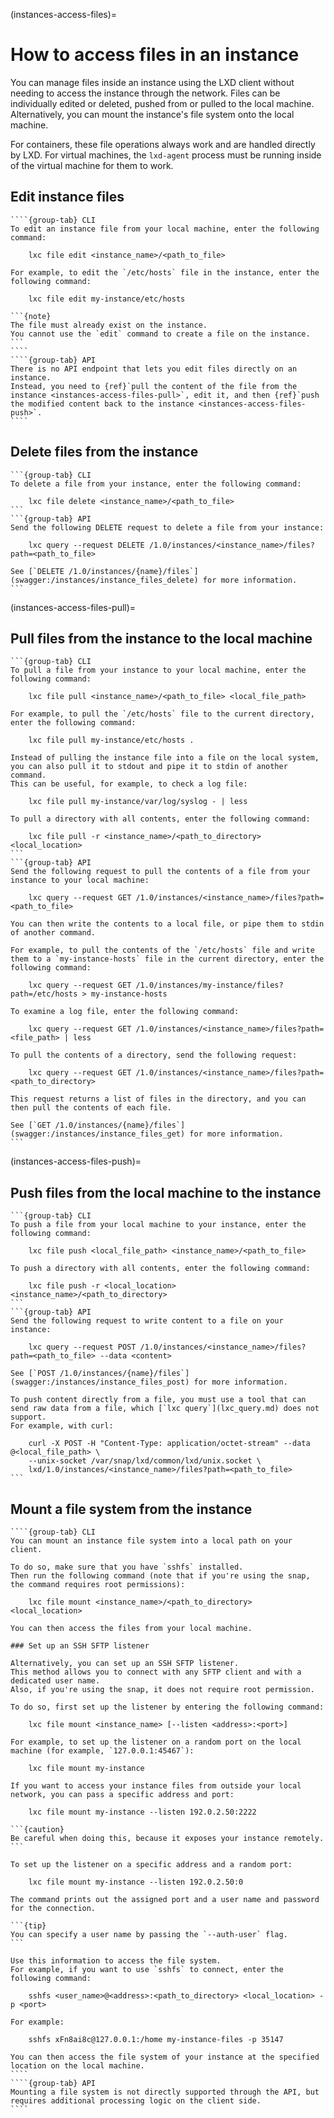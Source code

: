 (instances-access-files)=
# How to access files in an instance

You can manage files inside an instance using the LXD client without needing to access the instance through the network.
Files can be individually edited or deleted, pushed from or pulled to the local machine.
Alternatively, you can mount the instance's file system onto the local machine.

For containers, these file operations always work and are handled directly by LXD.
For virtual machines, the `lxd-agent` process must be running inside of the virtual machine for them to work.

## Edit instance files

`````{tabs}
````{group-tab} CLI
To edit an instance file from your local machine, enter the following command:

    lxc file edit <instance_name>/<path_to_file>

For example, to edit the `/etc/hosts` file in the instance, enter the following command:

    lxc file edit my-instance/etc/hosts

```{note}
The file must already exist on the instance.
You cannot use the `edit` command to create a file on the instance.
```
````
````{group-tab} API
There is no API endpoint that lets you edit files directly on an instance.
Instead, you need to {ref}`pull the content of the file from the instance <instances-access-files-pull>`, edit it, and then {ref}`push the modified content back to the instance <instances-access-files-push>`.
````
`````

## Delete files from the instance

````{tabs}
```{group-tab} CLI
To delete a file from your instance, enter the following command:

    lxc file delete <instance_name>/<path_to_file>
```
```{group-tab} API
Send the following DELETE request to delete a file from your instance:

    lxc query --request DELETE /1.0/instances/<instance_name>/files?path=<path_to_file>

See [`DELETE /1.0/instances/{name}/files`](swagger:/instances/instance_files_delete) for more information.
```
````

(instances-access-files-pull)=
## Pull files from the instance to the local machine

````{tabs}
```{group-tab} CLI
To pull a file from your instance to your local machine, enter the following command:

    lxc file pull <instance_name>/<path_to_file> <local_file_path>

For example, to pull the `/etc/hosts` file to the current directory, enter the following command:

    lxc file pull my-instance/etc/hosts .

Instead of pulling the instance file into a file on the local system, you can also pull it to stdout and pipe it to stdin of another command.
This can be useful, for example, to check a log file:

    lxc file pull my-instance/var/log/syslog - | less

To pull a directory with all contents, enter the following command:

    lxc file pull -r <instance_name>/<path_to_directory> <local_location>
```
```{group-tab} API
Send the following request to pull the contents of a file from your instance to your local machine:

    lxc query --request GET /1.0/instances/<instance_name>/files?path=<path_to_file>

You can then write the contents to a local file, or pipe them to stdin of another command.

For example, to pull the contents of the `/etc/hosts` file and write them to a `my-instance-hosts` file in the current directory, enter the following command:

    lxc query --request GET /1.0/instances/my-instance/files?path=/etc/hosts > my-instance-hosts

To examine a log file, enter the following command:

    lxc query --request GET /1.0/instances/<instance_name>/files?path=<file_path> | less

To pull the contents of a directory, send the following request:

    lxc query --request GET /1.0/instances/<instance_name>/files?path=<path_to_directory>

This request returns a list of files in the directory, and you can then pull the contents of each file.

See [`GET /1.0/instances/{name}/files`](swagger:/instances/instance_files_get) for more information.
```
````

(instances-access-files-push)=
## Push files from the local machine to the instance

````{tabs}
```{group-tab} CLI
To push a file from your local machine to your instance, enter the following command:

    lxc file push <local_file_path> <instance_name>/<path_to_file>

To push a directory with all contents, enter the following command:

    lxc file push -r <local_location> <instance_name>/<path_to_directory>
```
```{group-tab} API
Send the following request to write content to a file on your instance:

    lxc query --request POST /1.0/instances/<instance_name>/files?path=<path_to_file> --data <content>

See [`POST /1.0/instances/{name}/files`](swagger:/instances/instance_files_post) for more information.

To push content directly from a file, you must use a tool that can send raw data from a file, which [`lxc query`](lxc_query.md) does not support.
For example, with curl:

    curl -X POST -H "Content-Type: application/octet-stream" --data @<local_file_path> \
    --unix-socket /var/snap/lxd/common/lxd/unix.socket \
    lxd/1.0/instances/<instance_name>/files?path=<path_to_file>
```
````

## Mount a file system from the instance

`````{tabs}
````{group-tab} CLI
You can mount an instance file system into a local path on your client.

To do so, make sure that you have `sshfs` installed.
Then run the following command (note that if you're using the snap, the command requires root permissions):

    lxc file mount <instance_name>/<path_to_directory> <local_location>

You can then access the files from your local machine.

### Set up an SSH SFTP listener

Alternatively, you can set up an SSH SFTP listener.
This method allows you to connect with any SFTP client and with a dedicated user name.
Also, if you're using the snap, it does not require root permission.

To do so, first set up the listener by entering the following command:

    lxc file mount <instance_name> [--listen <address>:<port>]

For example, to set up the listener on a random port on the local machine (for example, `127.0.0.1:45467`):

    lxc file mount my-instance

If you want to access your instance files from outside your local network, you can pass a specific address and port:

    lxc file mount my-instance --listen 192.0.2.50:2222

```{caution}
Be careful when doing this, because it exposes your instance remotely.
```

To set up the listener on a specific address and a random port:

    lxc file mount my-instance --listen 192.0.2.50:0

The command prints out the assigned port and a user name and password for the connection.

```{tip}
You can specify a user name by passing the `--auth-user` flag.
```

Use this information to access the file system.
For example, if you want to use `sshfs` to connect, enter the following command:

    sshfs <user_name>@<address>:<path_to_directory> <local_location> -p <port>

For example:

    sshfs xFn8ai8c@127.0.0.1:/home my-instance-files -p 35147

You can then access the file system of your instance at the specified location on the local machine.
````
````{group-tab} API
Mounting a file system is not directly supported through the API, but requires additional processing logic on the client side.
````
`````
